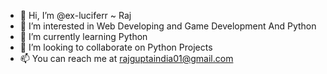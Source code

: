 - 👋 Hi, I’m @ex-luciferr ~ Raj
- 👀 I’m interested in Web Developing and Game Development And Python
- 🌱 I’m currently learning Python
- 💞️ I’m looking to collaborate on Python Projects
- 📫 You can reach me at rajguptaindia01@gmail.com

<!---
ex-luciferr/ex-luciferr is a ✨ special ✨ repository because its `README.md` (this file) appears on your GitHub profile.
You can click the Preview link to take a look at your changes.
--->
